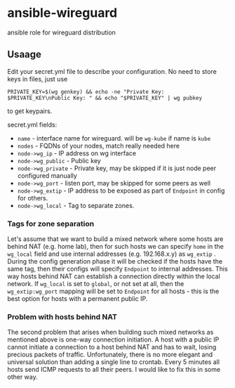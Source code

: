 # ansible-wireguard
ansible role for wireguard distribution

## Usaage
Edit your secret.yml file to describe your configuration. No need to store keys in files, just use 

`PRIVATE_KEY=$(wg genkey) && echo -ne "Private Key: $PRIVATE_KEY\nPublic Key: " && echo "$PRIVATE_KEY" | wg pubkey` 

to get keypairs.

secret.yml fields:
* `name` - interface name for wireguard. will be `wg-kube` if name is `kube`
* `nodes` - FQDNs of your nodes, match really needed here
* `node->wg_ip` - IP address on wg interface
* `node->wg_public` - Public key
* `node->wg_private` - Private key, may be skipped if it is just node peer configured manually
* `node->wg_port` - listen port, may be skipped for some peers as well
* `node->wg_extip` - IP address to be exposed as part of `Endpoint` in config for others.
* `node->wg_local` - Tag to separate zones.

### Tags for zone separation
Let's assume that we want to build a mixed network where some hosts are behind NAT (e.g. home lab), then for such hosts we can specify `home` in the `wg_local` field and use internal addresses (e.g. 192.168.x.y) as `wg_extip` . During the config generation phase it will be checked if the hosts have the same tag, then their configs will specify `Endpoint` to internal addresses. This way hosts behind NAT can establish a connection directly within the local network. If `wg_local` is set to `global`, or not set at all, then the `wg_extip:wg_port` mapping will be set to `Endpoint` for all hosts - this is the best option for hosts with a permanent public IP. 

### Problem with hosts behind NAT
The second problem that arises when building such mixed networks as mentioned above is one-way connection initiation. A host with a public IP cannot initiate a connection to a host behind NAT and has to wait, losing precious packets of traffic. Unfortunately, there is no more elegant and universal solution than adding a single line to crontab. Every 5 minutes all hosts send ICMP requests to all their peers. I would like to fix this in some other way.

